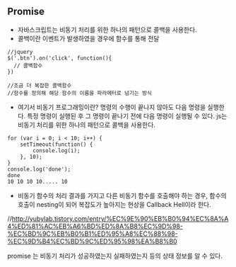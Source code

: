 ## Promise
- 자바스크립트는 비동기 처리를 위한 하나의 패턴으로 콜백을 사용한다.
- 콜백이란 이벤트가 발생하였을 경우에 함수를 통해 전달
```
//jquery
$('.btn').on('click', function(){
  // 콜백함수
})

//조금 더 복잡한 콜백함수
//함수를 정의해 해당 함수의 이름을 파라메터로 넘기는 방식
```
- 여기서 비동기 프로그래밍이란?
명령의 수행이 끝나지 않아도 다음 명령을 실행한다.
특정 명령이 실행된 후 그 명령이 끝나기 전에 다음 명령이 실행될 수 있다.
js는 비동기 처리를 위한 하나의 패턴으로 콜백을 사용한다.

```
for (var i = 0; i < 10; i++) {
	setTimeout(function() {
		console.log(i);
	}, 10);
}
console.log('done');
done
10 10 10 10..... 10
```
- 비동기 함수의 처리 결과를 가지고 다른 비동기 함수를 호출해야 하는 경우, 
함수의 호출이 nesting이 되어 복잡도가 높아지는 현상을 Callback Hell이라 한다.

//http://yubylab.tistory.com/entry/%EC%9E%90%EB%B0%94%EC%8A%A4%ED%81%AC%EB%A6%BD%ED%8A%B8%EC%9D%98-%EC%BD%9C%EB%B0%B1%ED%95%A8%EC%88%98-%EC%9D%B4%EC%BD%9C%ED%95%98%EA%B8%B0

promise 는 비동기 처리가 성공하였는지 실패하였는지 등의 상태 정보를 알 수 있다.

